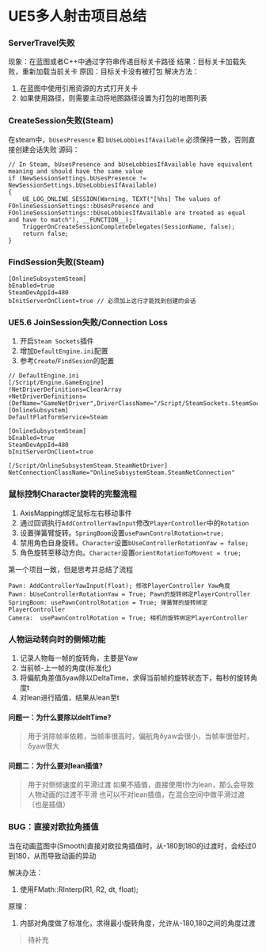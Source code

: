 # UE5多人射击项目总结


### ServerTravel失败

现象：在蓝图或者C++中通过字符串传递目标关卡路径
结果：目标关卡加载失败，重新加载当前关卡
原因：目标关卡没有被打包
解决方法：
1. 在蓝图中使用引用资源的方式打开关卡
2. 如果使用路径，则需要主动将地图路径设置为打包的地图列表

### CreateSession失败(Steam)
在steam中，``bUsesPresence`` 和 ``bUseLobbiesIfAvailable`` 必须保持一致，否则直接创建会话失败
源码：
```
// In Steam, bUsesPresence and bUseLobbiesIfAvailable have equivalent meaning and should have the same value
if (NewSessionSettings.bUsesPresence != NewSessionSettings.bUseLobbiesIfAvailable)
{
	UE_LOG_ONLINE_SESSION(Warning, TEXT("[%hs] The values of FOnlineSessionSettings::bUsesPresence and FOnlineSessionSettings::bUseLobbiesIfAvailable are treated as equal and have to match"), __FUNCTION__);
	TriggerOnCreateSessionCompleteDelegates(SessionName, false);
	return false;
}
```

### FindSession失败(Steam)

```
[OnlineSubsystemSteam]
bEnabled=true
SteamDevAppId=480
bInitServerOnClient=true // 必须加上这行才能找到创建的会话
```

### UE5.6 JoinSession失败/Connection Loss

1. 开启``Steam Sockets``插件
2. 增加``DefaultEngine.ini``配置
3. 参考``Create``/``FindSesion``的配置

```
// DefaultEngine.ini
[/Script/Engine.GameEngine]
!NetDriverDefinitions=ClearArray
+NetDriverDefinitions=(DefName="GameNetDriver",DriverClassName="/Script/SteamSockets.SteamSocketsNetDriver",DriverClassNameFallback="OnlineSubsystemUtils.IpNetDriver")
[OnlineSubsystem]
DefaultPlatformService=Steam

[OnlineSubsystemSteam]
bEnabled=true
SteamDevAppId=480
bInitServerOnClient=true

[/Script/OnlineSubsystemSteam.SteamNetDriver]
NetConnectionClassName="OnlineSubsystemSteam.SteamNetConnection"
```

### 鼠标控制Character旋转的完整流程

1. AxisMapping绑定鼠标左右移动事件
2. 通过回调执行``AddControllerYawInput``修改``PlayerController``中的``Rotation``
3. 设置弹簧臂旋转。``SpringBoom``设置``usePawnControlRotation=true;``
4. 禁用角色自身旋转。``Character``设置``bUseControllerRotationYaw = false;``
5. 角色旋转至移动方向。``Character``设置``orientRotationToMovent = true;``

第一个项目一致，但是思考并总结了流程
```
Pawn: AddControllerYawInput(float); 修改PlayerController Yaw角度
Pawn: bUseControllerRotationYaw = True; Pawn的旋转绑定PlayerController
SpringBoom: usePawnControlRotation = True; 弹簧臂的旋转绑定PlayerController
Camera:  usePawnControlRotation = True; 相机的旋转绑定PlayerController
```

### 人物运动转向时的侧倾功能

1. 记录人物每一帧的旋转角，主要是Yaw
2. 当前帧-上一帧的角度(标准化)
3. 将偏航角差值δyaw除以DeltaTime，求得当前帧的旋转状态下，每秒的旋转角度t
4. 对lean进行插值，结果从lean至t

#### 问题一：为什么要除以deltTime?

> 用于消除帧率依赖，当帧率很高时，偏航角δyaw会很小，当帧率很低时，δyaw很大

#### 问题二：为什么要对lean插值?

> 用于对侧倾速度的平滑过渡
> 如果不插值，直接使用t作为lean，那么会导致人物动画的过渡不平滑
> 也可以不对lean插值，在混合空间中做平滑过渡（也是插值）

### BUG：直接对欧拉角插值

当在动画蓝图中(Smooth)直接对欧拉角插值时，从-180到180的过渡时，会经过0到180，从而导致动画的异动

解决办法：
1. 使用FMath::RInterp(R1, R2, dt, float);

原理：
1. 内部对角度做了标准化，求得最小旋转角度，允许从-180,180之间的角度过渡



> 待补充
